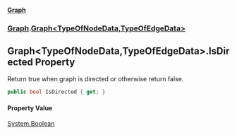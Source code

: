 #### [Graph](./index.md 'index')
### [Graph](./Graph.md 'Graph').[Graph&lt;TypeOfNodeData,TypeOfEdgeData&gt;](./Graph-Graph-TypeOfNodeData_TypeOfEdgeData-.md 'Graph.Graph&lt;TypeOfNodeData,TypeOfEdgeData&gt;')
## Graph&lt;TypeOfNodeData,TypeOfEdgeData&gt;.IsDirected Property
Return true when graph is directed or otherwise return false.  
```csharp
public bool IsDirected { get; }
```
#### Property Value
[System.Boolean](https://docs.microsoft.com/en-us/dotnet/api/System.Boolean 'System.Boolean')  
